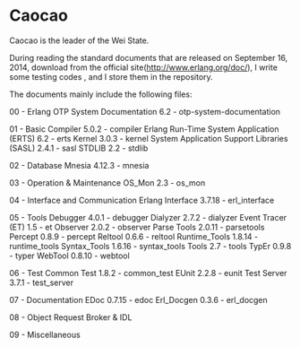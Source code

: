 Caocao
======

Caocao is the leader of the Wei State.

During reading the standard documents that are released on September 16, 2014, download from the official site(http://www.erlang.org/doc/), I write some testing codes , and I store them in the repository.

The documents mainly include the following files: 

00 - Erlang OTP System Documentation 6.2 - otp-system-documentation

01 - Basic
Compiler 5.0.2 - compiler
Erlang Run-Time System Application (ERTS) 6.2 - erts
Kernel 3.0.3 - kernel
System Application Support Libraries (SASL) 2.4.1 - sasl
STDLIB 2.2 - stdlib

02 - Database
Mnesia 4.12.3 - mnesia

03 - Operation & Maintenance
OS_Mon 2.3 - os_mon

04 - Interface and Communication
Erlang Interface 3.7.18 - erl_interface

05 - Tools
Debugger 4.0.1 - debugger
Dialyzer 2.7.2 - dialyzer
Event Tracer (ET) 1.5 - et
Observer 2.0.2 - observer
Parse Tools 2.0.11 - parsetools
Percept 0.8.9 - percept
Reltool 0.6.6 - reltool
Runtime_Tools 1.8.14 - runtime_tools
Syntax_Tools 1.6.16 - syntax_tools
Tools 2.7 - tools
TypEr 0.9.8 - typer
WebTool 0.8.10 - webtool

06 - Test
Common Test 1.8.2 - common_test
EUnit 2.2.8 - eunit
Test Server 3.7.1 - test_server

07 - Documentation
EDoc 0.7.15 - edoc
Erl_Docgen 0.3.6 - erl_docgen

08 - Object Request Broker & IDL

09 - Miscellaneous
